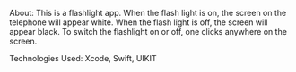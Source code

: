 About: This is a flashlight app.  When the flash light is on, the screen on the telephone will appear white.  When the flash light is off, the screen will appear black.  To switch the flashlight on or off, one clicks anywhere on the screen. 

Technologies Used: Xcode, Swift, UIKIT
